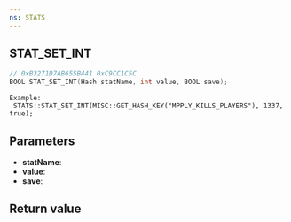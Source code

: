 ```yaml
---
ns: STATS
---
```

## STAT_SET_INT

```c
// 0xB3271D7AB655B441 0xC9CC1C5C
BOOL STAT_SET_INT(Hash statName, int value, BOOL save);
```

```
Example:
 STATS::STAT_SET_INT(MISC::GET_HASH_KEY("MPPLY_KILLS_PLAYERS"), 1337, true);
```

## Parameters
* **statName**: 
* **value**: 
* **save**: 

## Return value
